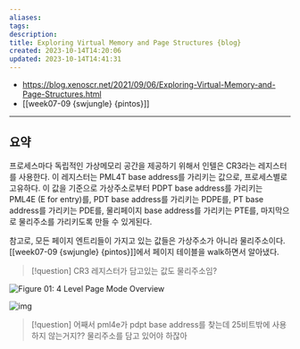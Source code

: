```yaml
---
aliases: 
tags: 
description:
title: Exploring Virtual Memory and Page Structures {blog}
created: 2023-10-14T14:20:06
updated: 2023-10-14T14:41:31
---
```

- <https://blog.xenoscr.net/2021/09/06/Exploring-Virtual-Memory-and-Page-Structures.html>
- [[week07-09 {swjungle} {pintos}]]
___

## 요약

프로세스마다 독립적인 가상메모리 공간을 제공하기 위해서 인텔은 CR3라는 레지스터를 사용한다. 이 레지스터는 PML4T base address를 가리키는 값으로, 프로세스별로 고유하다. 이 값을 기준으로 가상주소로부터 PDPT base address를 가리키는 PML4E (E for entry)를, PDT base address를 가리키는 PDPE를, PT base address를 가리키는 PDE를, 물리페이지 base address를 가리키는 PTE를, 마지막으로 물리주소를 가리키도록 만들 수 있게된다.

참고로, 모든 페이지 엔트리들이 가지고 있는 값들은 가상주소가 아니라 물리주소이다. [[week07-09 {swjungle} {pintos}]]에서 페이지 테이블을 walk하면서 알아냈다.

> [!question] CR3 레지스터가 담고있는 값도 물리주소임?

![Figure 01: 4 Level Page Mode Overview](https://blog.xenoscr.net/resources/images/2021-09-06-Exploring-Virtual-Memory-and-Page-Structures/image-20210831220831378.png)

![img](https://blog.xenoscr.net/resources/images/2021-09-06-Exploring-Virtual-Memory-and-Page-Structures/image-20210906150913412.png)

> [!question] 어째서 pml4e가 pdpt base address를 찾는데 25비트밖에 사용하지 않는거지?? 물리주소를 담고 있어야 하잖아
